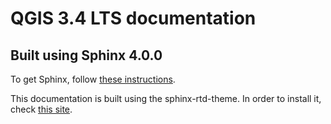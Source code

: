 QGIS 3.4 LTS documentation
==========================

Built using Sphinx 4.0.0
------------------------

To get Sphinx, follow [these instructions](https://www.sphinx-doc.org/en/master/usage/installation.html).

This documentation is built using the sphinx-rtd-theme. In order to install it, check [this site](https://sphinx-rtd-theme.readthedocs.io/en/latest/installing.html).
